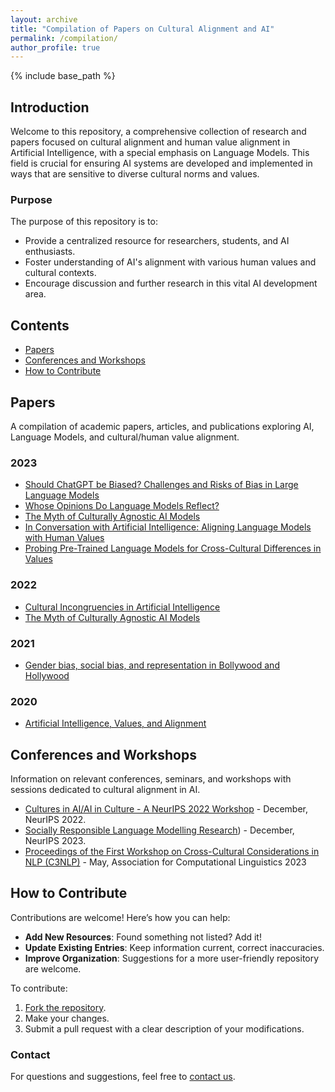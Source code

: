 ```yaml
---
layout: archive
title: "Compilation of Papers on Cultural Alignment and AI"
permalink: /compilation/
author_profile: true
---
```


{% include base_path %}


## Introduction
Welcome to this repository, a comprehensive collection of research and papers focused on cultural alignment and human value alignment in Artificial Intelligence, with a special emphasis on Language Models. This field is crucial for ensuring AI systems are developed and implemented in ways that are sensitive to diverse cultural norms and values.

### Purpose
The purpose of this repository is to:
- Provide a centralized resource for researchers, students, and AI enthusiasts.
- Foster understanding of AI's alignment with various human values and cultural contexts.
- Encourage discussion and further research in this vital AI development area.

## Contents
- [Papers](#papers)
- [Conferences and Workshops](#conferences-and-workshops)
- [How to Contribute](#how-to-contribute)

## Papers
A compilation of academic papers, articles, and publications exploring AI, Language Models, and cultural/human value alignment.

### 2023
- [Should ChatGPT be Biased? Challenges and Risks of Bias in Large Language Models](https://arxiv.org/pdf/2304.03738.pdf) 
- [Whose Opinions Do Language Models Reflect?](https://arxiv.org/pdf/2303.17548.pdf)
- [The Myth of Culturally Agnostic AI Models](https://arxiv.org/ftp/arxiv/papers/2211/2211.15271.pdf)
- [In Conversation with Artificial Intelligence: Aligning Language Models with Human Values](https://link.springer.com/article/10.1007/s13347-023-00606-x)
- [Probing Pre-Trained Language Models for Cross-Cultural Differences in Values](https://arxiv.org/abs/2203.13722)

### 2022
- [Cultural Incongruencies in Artificial Intelligence](https://arxiv.org/pdf/2211.13069.pdf)
- [The Myth of Culturally Agnostic AI Models](https://arxiv.org/ftp/arxiv/papers/2211/2211.15271.pdf)

### 2021
- [Gender bias, social bias, and representation in Bollywood and Hollywood](https://www.sciencedirect.com/science/article/pii/S266638992100283X)

### 2020
- [Artificial Intelligence, Values, and Alignment](https://link.springer.com/article/10.1007/s11023-020-09539-2)


## Conferences and Workshops
Information on relevant conferences, seminars, and workshops with sessions dedicated to cultural alignment in AI.

- [Cultures in AI/AI in Culture - A NeurIPS 2022 Workshop](https://ai-cultures.github.io/) - December, NeurIPS 2022.
- [Socially Responsible Language Modelling Research](https://solar-neurips.github.io/)) - December, NeurIPS 2023.
- [Proceedings of the First Workshop on Cross-Cultural Considerations in NLP (C3NLP)](https://aclanthology.org/volumes/2023.c3nlp-1/) - May, Association for Computational Linguistics 2023


## How to Contribute
Contributions are welcome! Here’s how you can help:
- **Add New Resources**: Found something not listed? Add it!
- **Update Existing Entries**: Keep information current, correct inaccuracies.
- **Improve Organization**: Suggestions for a more user-friendly repository are welcome.

To contribute:
1. [Fork the repository](https://github.com/reemim/reemim.github.io/edit/master/_pages/compilation.md).
2. Make your changes.
3. Submit a pull request with a clear description of your modifications.

### Contact
For questions and suggestions, feel free to [contact us](mailto:reem.masoud.22@ucl.ac.uk).


